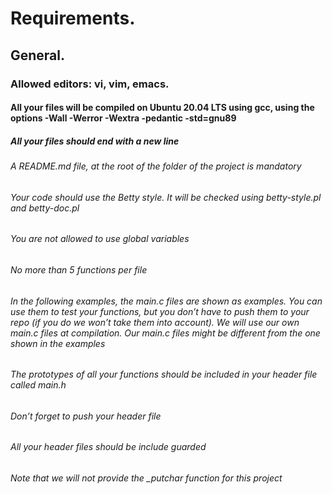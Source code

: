 # Requirements.
## General.
### Allowed editors: vi, vim, emacs.
#### All your files will be compiled on Ubuntu 20.04 LTS using gcc, using the options -Wall -Werror -Wextra -pedantic -std=gnu89
##### All your files should end with a new line
###### A README.md file, at the root of the folder of the project is mandatory
###### Your code should use the Betty style. It will be checked using betty-style.pl and betty-doc.pl
###### You are not allowed to use global variables
###### No more than 5 functions per file
###### In the following examples, the main.c files are shown as examples. You can use them to test your functions, but you don’t have to push them to your repo (if you do we won’t take them into account). We will use our own main.c files at compilation. Our main.c files might be different from the one shown in the examples
###### The prototypes of all your functions should be included in your header file called main.h
###### Don’t forget to push your header file
###### All your header files should be include guarded
###### Note that we will not provide the _putchar function for this project
